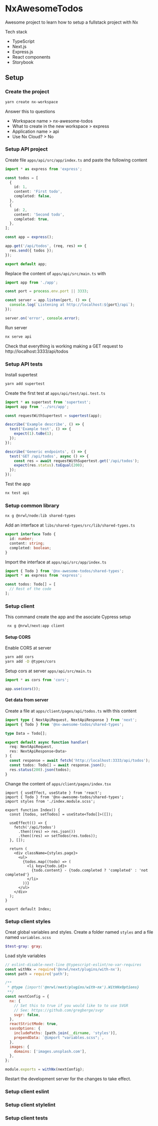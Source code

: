 # NxAwesomeTodos

Awesome project to learn how to setup a fullstack project with Nx

Tech stack

- TypeScript
- Next.js
- Express.js
- React components
- Storybook

## Setup

### Create the project

```sh
yarn create nx-workspace
```

Answer this to questions

- Workspace name > nx-awesome-todos
- What to create in the new workspace > express
- Application name > api
- Use Nx Cloud? > No

### Setup API project

Create file `apps/api/src/app/index.ts` and paste the following content

```ts
import * as express from 'express';

const todos = [
  {
    id: 1,
    content: 'First todo',
    completed: false,
  },
  {
    id: 2,
    content: 'Second todo',
    completed: true,
  },
];

const app = express();

app.get('/api/todos', (req, res) => {
  res.send({ todos });
});

export default app;
```

Replace the content of `apps/api/src/main.ts` with

```ts
import app from './app';

const port = process.env.port || 3333;

const server = app.listen(port, () => {
  console.log(`Listening at http://localhost:${port}/api`);
});

server.on('error', console.error);
```

Run server

```sh
nx serve api
```

Check that everything is working making a GET request to http://localhost:3333/api/todos

### Setup API tests

Install supertest

```sh
yarn add supertest
```

Create the first test at `apps/api/test/api.test.ts`

```ts
import * as supertest from 'supertest';
import app from '../src/app';

const requestWithSupertest = supertest(app);

describe('Example describe', () => {
  test('Example test', () => {
    expect(1).toBe(1);
  });
});

describe('Generic endpoints', () => {
  test('GET /api/todos', async () => {
    const res = await requestWithSupertest.get('/api/todos');
    expect(res.status).toEqual(200);
  });
});
```

Test the app

```sh
nx test api
```

### Setup common library

```sh
nx g @nrwl/node:lib shared-types
```

Add an interface at `libs/shared-types/src/lib/shared-types.ts`

```ts
export interface Todo {
  id: number;
  content: string;
  completed: boolean;
}
```

Import the interface at `apps/api/src/app/index.ts`

```ts
import { Todo } from '@nx-awesome-todos/shared-types';
import * as express from 'express';

const todos: Todo[] = [
  // Rest of the code
];
```

### Setup client

This command create the app and the asociate Cypress setup

```sh
 nx g @nrwl/next:app client
```

#### Setup CORS

Enable CORS at server

```sh
yarn add cors
yarn add -D @types/cors
```

Setup cors at server `apps/api/src/main.ts`

```ts
import * as cors from 'cors';

app.use(cors());
```

#### Get data from server

Create a file at `apps/client/pages/api/todos.ts` with this content

```ts
import type { NextApiRequest, NextApiResponse } from 'next';
import { Todo } from '@nx-awesome-todos/shared-types';

type Data = Todo[];

export default async function handler(
  req: NextApiRequest,
  res: NextApiResponse<Data>
) {
  const response = await fetch('http://localhost:3333/api/todos');
  const todos: Todo[] = await response.json();
  res.status(200).json(todos);
}
```

Change the content of `apps/client/pages/index.tsx`

```tsx
import { useEffect, useState } from 'react';
import { Todo } from '@nx-awesome-todos/shared-types';
import styles from './index.module.scss';

export function Index() {
  const [todos, setTodos] = useState<Todo[]>([]);

  useEffect(() => {
    fetch('/api/todos')
      .then((res) => res.json())
      .then((res) => setTodos(res.todos));
  }, []);

  return (
    <div className={styles.page}>
      <ul>
        {todos.map((todo) => (
          <li key={todo.id}>
            {todo.content} - {todo.completed ? 'completed' : 'not completed'}
          </li>
        ))}
      </ul>
    </div>
  );
}

export default Index;
```
### Setup client styles
Creat global variables and styles. Create a folder named `styles` and a file named `variables.scss`
```scss
$test-gray: gray;
```
Load style variables
```js
// eslint-disable-next-line @typescript-eslint/no-var-requires
const withNx = require('@nrwl/next/plugins/with-nx');
const path = require('path');

/**
 * @type {import('@nrwl/next/plugins/with-nx').WithNxOptions}
 **/
const nextConfig = {
  nx: {
    // Set this to true if you would like to to use SVGR
    // See: https://github.com/gregberge/svgr
    svgr: false,
  },
  reactStrictMode: true,
  sassOptions: {
    includePaths: [path.join(__dirname, 'styles')],
    prependData: `@import "variables.scss";`,
  },
  images: {
    domains: ['images.unsplash.com'],
  },
};

module.exports = withNx(nextConfig);
```

Restart the development server for the changes to take effect.
### Setup client eslint

### Setup client stylelint

### Setup client tests

